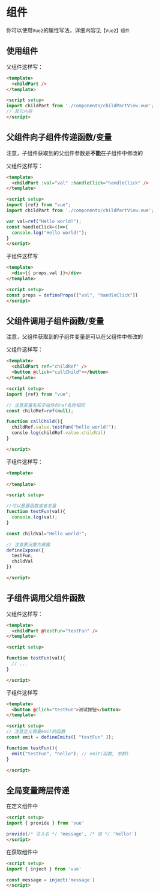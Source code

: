 # 组件

你可以使用`Vue2`的属性写法，详细内容见`【Vue2】组件`

## 使用组件

父组件这样写：
```html
<template>
  <childPart />
</template>

<script setup>
import childPart from './components/childPartView.vue';
// 其它内容
</script>
```

## 父组件向子组件传递函数/变量

注意，子组件获取到的父组件参数是**不能**在子组件中修改的

父组件这样写：
```html
<template>
  <childPart :val="val" :handleClick="handleClick" />
</template>

<script setup>
import {ref} from "vue";
import childPart from './components/childPartView.vue';

var val=ref("Hello world!");
const handleClick=()=>{
  console.log("Hello world!");
}
</script>
```

子组件这样写
```html
<template>
  <div>{{ props.val }}</div>
</template>

<script setup>
const props = defineProps(["val", "handleClick"])
</script>
```

## 父组件调用子组件函数/变量

注意，父组件获取到的子组件变量是可以在父组件中修改的

父组件这样写：

```html
<template>
  <childPart ref="childRef" />
  <button @click="callChild"></button>
</template>

<script setup>
import {ref} from "vue";

// 注意变量名和子组件的ref名称相同
const childRef=ref(null);

function callChild(){
  childRef.value.testFun("hello world!");
  consle.log(childRef.value.childVal)
}

</script>
```

子组件这样写：
```html
<template>
  
</template>

<script setup>

//可以暴露函数或者变量
function testFun(val){
  console.log(val);
}

const childVal="Hello world!";

// 注意要设置为暴露
defineExpose({
  testFun,
  childVal
})

</script>
```

## 子组件调用父组件函数

父组件这样写：

```html
<template>
  <childPart @testFun="testFun" />
</template>

<script setup>

function testFun(val){
  // ...
}

</script>
```

子组件这样写

```html
<template>
  <button @click="testFun">测试按钮</button>
</template>

<script setup>
// 注意定义需要emit的函数
const emit = defineEmits([ "testFun" ]);

function testFun(){
  emit("testFun", "hello"); // emit(函数, 参数)
}

</script>
```


## 全局变量跨层传递

在定义组件中
```html
<script setup>
import { provide } from 'vue'

provide(/* 注入名 */ 'message', /* 值 */ 'hello!')
</script>
```

在获取组件中
```html
<script setup>
import { inject } from 'vue'

const message = inject('message')
</script>
```